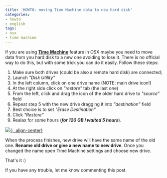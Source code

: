 ```yaml
---
title: 'HOWTO: moving Time Machine data to new hard disk'
categories:
- howto
- english
tags:
- osx
- time machine
---
```

If you are using [**Time Machine**](http://www.apple.com/macosx/what-is-macosx/time-machine.html)
feature in OSX maybe you need to move data from
you hard disk to a new one avoiding to lose it. There is no official way to do
this, but with some trick you can do it easily. Follow these steps:

  1. Make sure both drives (could be also a remote hard disk) are connected;
  2. Launch _"Disk Utility"_
  3. In the left column, click on one drive name (NOTE: main drive icon!)
  4. At the right side click on _"restore"_ tab (the last one)
  5. From the left, click and drag the icon of the older hard drive to _"source"_ field
  6. Repeat step 5 with the new drive dragging it into _"destination"_ field
  7. Best choice is to set _"Erase Destination"_
  8. Click _"Restore"_
  9. Realax for some hours (**_for 120 GB I waited 5 hours_**).
  
[![]({{site.url}}/images/TMrestore.png){: .align-center}]({{site.url}}/images/TMrestore.png)

When the process finishes, new drive will have the same name of the old one.
**Rename old drive or give a new name to new drive**. Once you changed the
name open Time Machine settings and choose new drive.

That's it :)

If you have any trouble, let me know commenting this post.
